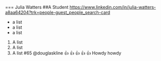 === Julia Watters
##A Student 
https://www.linkedin.com/in/julia-watters-a8aa64204?trk=people-guest_people_search-card
* a list
* a list
* a list
1) A list
2) A list
3) A list
#65
@douglaskline
:+1: :+1: :+1: :+1: :+1: Howdy howdy